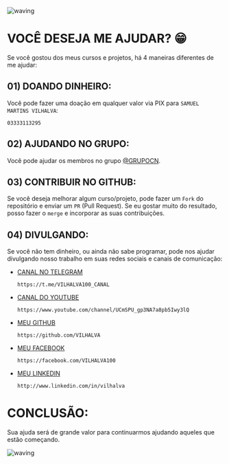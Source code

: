 <img src="https://capsule-render.vercel.app/api?type=waving&height=90&color=gradient" alt="waving">
  
# VOCÊ DESEJA ME AJUDAR? 😁
Se você gostou dos meus cursos e projetos, há 4 maneiras diferentes de me ajudar:

## 01) DOANDO DINHEIRO:
Você pode fazer uma doação em qualquer valor via PIX para `SAMUEL MARTINS VILHALVA`:

    03333113295

## 02) AJUDANDO NO GRUPO:
Você pode ajudar os membros no grupo [@GRUPOCN](https://t.me/GRUPOCN).

## 03) CONTRIBUIR NO GITHUB:
Se você deseja melhorar algum curso/projeto, pode fazer um `Fork` do repositório e enviar um `PR` (Pull Request). Se eu gostar muito do resultado, posso fazer o `merge` e incorporar as suas contribuições.

## 04) DIVULGANDO:
Se você não tem dinheiro, ou ainda não sabe programar, pode nos ajudar divulgando nosso trabalho em suas redes sociais e canais de comunicação:

- [CANAL NO TELEGRAM](https://t.me/VILHALVA100_CANAL)
    ```
    https://t.me/VILHALVA100_CANAL
    ```

- [CANAL DO YOUTUBE](https://www.youtube.com/channel/UCmSPU_gp3NA7a8pb5Iwy3lQ)
    ```
    https://www.youtube.com/channel/UCmSPU_gp3NA7a8pb5Iwy3lQ
    ```

- [MEU GITHUB](https://github.com/VILHALVA)
    ```
    https://github.com/VILHALVA
    ```

- [MEU FACEBOOK](https://facebook.com/VILHALVA100)
    ```
    https://facebook.com/VILHALVA100
    ```

- [MEU LINKEDIN](http://www.linkedin.com/in/vilhalva)
    ```
    http://www.linkedin.com/in/vilhalva
    ```

# CONCLUSÃO: 
Sua ajuda será de grande valor para continuarmos ajudando aqueles que estão começando.

<img src="https://capsule-render.vercel.app/api?type=waving&height=90&color=gradient" alt="waving">

